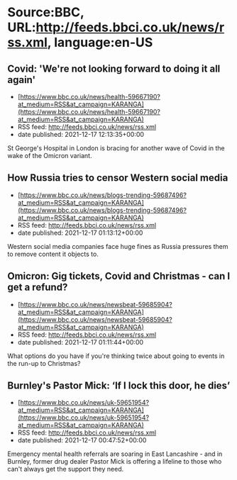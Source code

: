 # Source:BBC, URL:http://feeds.bbci.co.uk/news/rss.xml, language:en-US

## Covid: 'We're not looking forward to doing it all again'
 - [https://www.bbc.co.uk/news/health-59667190?at_medium=RSS&at_campaign=KARANGA](https://www.bbc.co.uk/news/health-59667190?at_medium=RSS&at_campaign=KARANGA)
 - RSS feed: http://feeds.bbci.co.uk/news/rss.xml
 - date published: 2021-12-17 12:13:35+00:00

St George's Hospital in London is bracing for another wave of Covid in the wake of the Omicron variant.

## How Russia tries to censor Western social media
 - [https://www.bbc.co.uk/news/blogs-trending-59687496?at_medium=RSS&at_campaign=KARANGA](https://www.bbc.co.uk/news/blogs-trending-59687496?at_medium=RSS&at_campaign=KARANGA)
 - RSS feed: http://feeds.bbci.co.uk/news/rss.xml
 - date published: 2021-12-17 01:13:12+00:00

Western social media companies face huge fines as Russia pressures them to remove content it objects to.

## Omicron: Gig tickets, Covid and Christmas - can I get a refund?
 - [https://www.bbc.co.uk/news/newsbeat-59685904?at_medium=RSS&at_campaign=KARANGA](https://www.bbc.co.uk/news/newsbeat-59685904?at_medium=RSS&at_campaign=KARANGA)
 - RSS feed: http://feeds.bbci.co.uk/news/rss.xml
 - date published: 2021-12-17 01:11:44+00:00

What options do you have if you're thinking twice about going to events in the run-up to Christmas?

## Burnley's Pastor Mick: ‘If I lock this door, he dies’
 - [https://www.bbc.co.uk/news/uk-59651954?at_medium=RSS&at_campaign=KARANGA](https://www.bbc.co.uk/news/uk-59651954?at_medium=RSS&at_campaign=KARANGA)
 - RSS feed: http://feeds.bbci.co.uk/news/rss.xml
 - date published: 2021-12-17 00:47:52+00:00

Emergency mental health referrals are soaring in East Lancashire - and in Burnley, former drug dealer Pastor Mick is offering a lifeline to those who can't always get the support they need.


